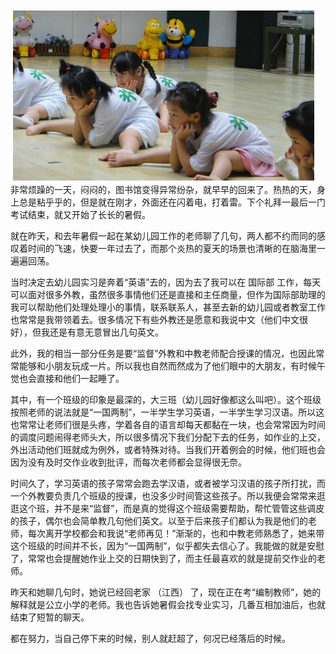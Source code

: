 <img src="/blog/images/smallthink.jpg"/>
非常烦躁的一天，闷闷的，图书馆变得异常纷杂，就早早的回来了。热热的天，身上总是粘乎乎的，但是就在刚才，外面还在闪着电，打着雷。下个礼拜一最后一门考试结束，就又开始了长长的暑假。

就在昨天，和去年暑假一起在某幼儿园工作的老师聊了几句，两人都不约而同的感叹着时间的飞速，快要一年过去了，而那个炎热的夏天的场景也清晰的在脑海里一遍遍回荡。

当时决定去幼儿园实习是奔着“英语”去的，因为去了我可以在 国际部 工作，每天可以面对很多外教，虽然很多事情他们还是直接和主任商量，但作为国际部助理的我可以帮助他们处理处理小的事情，联系联系人，甚至去新的幼儿园或者教室工作也常常是我带领着去。很多情况下有些外教还是愿意和我说中文（他们中文很好），但我还是有意无意冒出几句英文。

此外，我的相当一部分任务是要“监督”外教和中教老师配合授课的情况，也因此常常能够和小朋友玩成一片。所以我也自然而然成为了他们眼中的大朋友，有时候午觉也会直接和他们一起睡了。

其中，有一个班级的印象是最深的，大三班（幼儿园好像都这么叫吧）。这个班级按照老师的说法就是“一国两制”，一半学生学习英语，一半学生学习汉语。所以这也常常让老师们很是头疼，学着各自的语言却每天都黏在一块，也会常常因为时间的调度问题闹得老师头大，所以很多情况下我们分配下去的任务，如作业的上交，外出活动他们班就成为例外，或者特殊对待。当我们开着例会的时候，他们班也会因为没有及时交作业收到批评，而每次老师都会显得很无奈。

时间久了，学习英语的孩子常常会跑去学汉语，或者被学习汉语的孩子所打扰，而一个外教要负责几个班级的授课，也没多少时间管这些孩子。所以我便会常常来逛逛这个班，并不是来“监督”，而是真的觉得这个班级需要帮助，帮忙管管这些调皮的孩子，偶尔也会简单教几句他们英文。以至于后来孩子们都认为我是他们的老师，每次离开学校都会和我说“老师再见！”渐渐的，也和中教老师熟悉了，她来带这个班级的时间并不长，因为“一国两制”，似乎都失去信心了。我能做的就是安慰了，常常也会提醒她作业上交的日期快到了，而主任最喜欢的就是提前交作业的老师。

昨天和她聊几句时，她说已经回老家 （江西） 了，现在正在考“编制教师”，她的解释就是公立小学的老师。我也告诉她暑假会找专业实习，几番互相加油后，也就结束了短暂的聊天。

都在努力，当自己停下来的时候，别人就赶超了，何况已经落后的时候。